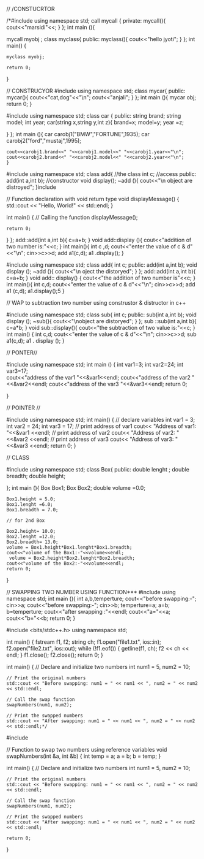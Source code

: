 // /CONSTUCRTOR

/*#include <iostream>
using namespace std;
call mycall {
    private:
    mycall(){
        cout<<"marsidi"<<;
    }
};
int main (){

mycall myobj ;
class myclass{
        public:
        myclass(){
            cout<<"hello jyoti";
        }
    };
    int main()
    {

    myclass myobj;
    
    return 0;
}

// CONSTRUCYOR
#include<iostream>
using namespace std;
class  mycar{
public:
mycar(){
    cout<<"cat,dog"<<"\n";
    cout<<"anjali";
}
};
int main (){
    mycar obj;
    return 0;
}

#include <iostream>
using namespace std;
class car {
    public:
   string  brand;
   string model;
   int year;
   car(string x,string y,int z){
 brand=x;
    model=y;
    year =z;

   }
};
int main (){
    car carobj1("BMW","FORTUNE",1935);
    car carobj2("ford","mustaj",1995);

    cout<<carobj1.brand<<" "<<carobj1.model<<" "<<carobj1.year<<"\n";
    cout<<carobj2.brand<<" "<<carobj2.model<<" "<<carobj2.year<<"\n";
    }


#include <iostream>
using namespace std;
class add{                          //the class
    int c;                              //access
    public:
    add(int a,int b);                    //constructor
    void display();
    ~add (){
        cout<<"\n object are distroyed";
    }include <iostream>

// Function declaration with void return type
void displayMessage() {
    std::cout << "Hello, World!" << std::endl;
}

int main() {
    // Calling the function
    displayMessage();
    
    return 0;
}
};
add::add(int a,int b){
    c=a+b;
}
void add::display (){
    cout<<"addition of two number is:"<<c;
}
int main(){
    int c ,d;
    cout<<"enter the value of c & d"<<"\n";
    cin>>c>>d;
    add a1(c,d);
    a1 .display();
}

#include <iostream>
using namespace std;
class add{
    int c;
    public:
    add(int a,int b);
    void display ();
        ~add (){
            cout<<"\n oject the distoryed";
        }
};
add::add(int a,int b){
    c=a+b;
}
void add::  display()
{
cout<<"the addition of two number is"<<c;
}
int main(){
    int c,d;
    cout<<"enter the value of c & d"<<"\n";
    cin>>c>>d;
    add a1 (c,d);
    a1.display();5
}

// WAP to subtraction two number using construstor & distructor in c++


#include <iostream>
using namespace std;
class sub{
    int c;
    public:
    sub(int a,int b);
    void display ();
    ~sub(){
        cout<<"\nobject are distoryed";
    }
};
sub ::sub(int a,int b){
    c=a*b;
    }
    void sub::display(){
        cout<<"the subtraction of two value is:"<<c;
    }
    int main()
    {
        int c,d;
        cout<<"enter the value of c & d"<<"\n";
        cin>>c>>d;
        sub a1(c,d);
        a1 . display ();
            }

// PONTER//

 #include <iostream>
  using namespace std;
int main ()
{
 int var1=3;
int var2=24;
int var3=17;                   
 cout<<"address of the var1 "<<&var1<<endl;
cout<<"address of the var2 "<<&var2<<endl;
cout<<"address of the var3 "<<&var3<<endl;
                return 0;

 }

//  POINTER //

 #include <iostream>
using namespace std;
int main()
{
// declare variables
int var1 = 3;
int var2 = 24;
int var3 = 17;
// print address of var1
cout<< "Address of var1: "<<&var1 <<endl;
// print address of var2
cout<< "Address of var2: " <<&var2 <<endl;
// print address of var3
cout<< "Address of var3: " <<&var3 <<endl;
return 0;
}

// CLASS 

#include <iostream>
using namespace std;
class Box{
    public:
    double lenght ;
    double breadth;
    double height;

};
int main (){
    Box Box1;
    Box Box2;
    double volume =0.0;
    

    Box1.height = 5.0;
    Box1.lenght =6.0;
    Box1.breadth = 7.0;

    // for 2nd Box

    Box2.height= 10.0;
    Box2.lenght =12.0;
    Box2.breadth= 13.0;
    volume = Box1.height*Box1.lenght*Box1.breadth; 
    cout<<"volume of the Box1:-"<<volume<<endl;
     volume = Box2.height*Box2.lenght*Box2.breadth; 
    cout<<"volume of the Box2:-"<<volume<<endl;
    return 0;
}

// SWAPPING TWO NUMBER USING FUNCTION***
#include <iostream>
using namespace std;
int main (){
    int a,b,temperture;
    cout<<"before swapping:-";
    cin>>a;
        cout<<"before swapping:-";
    cin>>b;
    temperture=a;
    a=b;
    b=temperture;
    cout<<"after swapping :"<<endl;
    cout<<"a="<<a;
    cout<<"b="<<b;
    return 0;
}

#include  <bits/stdc++.h>
using namespace std;

int main() {
    fstream f1, f2;
    string ch;
    f1.open("file1.txt", ios::in);
    f2.open("file2.txt", ios::out);
    while (!f1.eof()) {
        getline(f1, ch);
        f2 << ch << endl;
    }
    f1.close();
    f2.close();
    return 0;
}

int main() {
    // Declare and initialize two numbers
    int num1 = 5, num2 = 10;

    // Print the original numbers
    std::cout << "Before swapping: num1 = " << num1 << ", num2 = " << num2 << std::endl;

    // Call the swap function
    swapNumbers(num1, num2);

    // Print the swapped numbers
    std::cout << "After swapping: num1 = " << num1 << ", num2 = " << num2 << std::endl;*/

#include <iostream>

// Function to swap two numbers using reference variables
void swapNumbers(int &a, int &b) {
    int temp = a;
    a = b;
    b = temp;
}

int main() {
    // Declare and initialize two numbers
    int num1 = 5, num2 = 10;

    // Print the original numbers
    std::cout << "Before swapping: num1 = " << num1 << ", num2 = " << num2 << std::endl;

    // Call the swap function
    swapNumbers(num1, num2);

    // Print the swapped numbers
    std::cout << "After swapping: num1 = " << num1 << ", num2 = " << num2 << std::endl;

    return 0;
}
